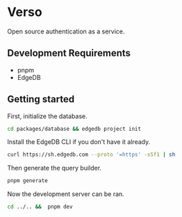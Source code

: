 # Verso

Open source authentication as a service.

## Development Requirements

-   pnpm
-   EdgeDB

## Getting started

First, initialize the database.

```bash
cd packages/database && edgedb project init
```

Install the EdgeDB CLI if you don't have it already.

```bash
curl https://sh.edgedb.com --proto '=https' -sSf1 | sh
```

Then generate the query builder.

```bash
pnpm generate
```

Now the development server can be ran.

```bash
cd ../.. &&  pnpm dev
```

